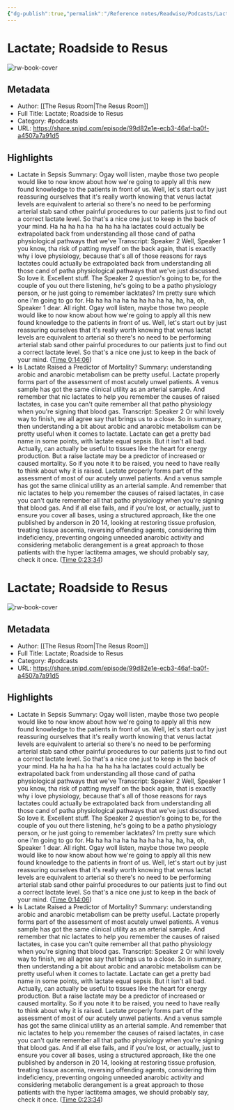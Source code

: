 ```yaml
---
{"dg-publish":true,"permalink":"/Reference notes/Readwise/Podcasts/Lactate; Roadside to Resus/"}
---
```


# Lactate; Roadside to Resus

![rw-book-cover](https://images.weserv.nl/?url=https%3A%2F%2Fssl-static.libsyn.com%2Fp%2Fassets%2Fd%2Ff%2F9%2Fe%2Fdf9ec1ba8893939716c3140a3186d450%2Fresusroom_3000.jpg&w=100&h=100)

## Metadata
- Author: [[The Resus Room\|The Resus Room]]
- Full Title: Lactate; Roadside to Resus
- Category: #podcasts
- URL: https://share.snipd.com/episode/99d82e1e-ecb3-46af-ba0f-a4507a7a91d5

## Highlights
- Lactate in Sepsis
  Summary:
  Ogay woll listen, maybe those two people would like to now know about how we're going to apply all this new found knowledge to the patients in front of us. Well, let's start out by just reassuring ourselves that it's really worth knowing that venus lactat levels are equivalent to arterial so there's no need to be performing arterial stab sand other painful procedures to our patients just to find out a correct lactate level. So that's a nice one just to keep in the back of your mind. Ha ha ha ha ha  ha ha ha ha lactates could actually be extrapolated back from understanding all those cand of patha physiological pathways that we've
  Transcript:
  Speaker 2
  Well,
  Speaker 1
  you know, tha risk of patting myself on the back again, that is exactly why i love physiology, because that's all of those reasons for rays lactates could actually be extrapolated back from understanding all those cand of patha physiological pathways that we've just discussed. So love it. Excellent stuff. The
  Speaker 2
  question's going to be, for the couple of you out there listening, he's going to be a patho physiology person, or he just going to remember lacktates? Im pretty sure which one i'm going to go for. Ha ha ha ha ha ha ha ha ha ha, ha, ha, oh,
  Speaker 1
  dear. All right. Ogay woll listen, maybe those two people would like to now know about how we're going to apply all this new found knowledge to the patients in front of us. Well, let's start out by just reassuring ourselves that it's really worth knowing that venus lactat levels are equivalent to arterial so there's no need to be performing arterial stab sand other painful procedures to our patients just to find out a correct lactate level. So that's a nice one just to keep in the back of your mind. ([Time 0:14:06](https://share.snipd.com/snip/664ac419-6715-4583-9540-75e3f42ec7ec))
- Is Lactate Raised a Predictor of Mortality?
  Summary:
  understanding arobic and anarobic metabolism can be pretty useful. Lactate properly forms part of the assessment of most acutely unwel patients. A venus sample has got the same clinical utility as an arterial sample. And remember that nic lactates to help you remember the causes of raised lactates, in case you can't quite remember all that patho physiology when you're signing that blood gas.
  Transcript:
  Speaker 2
  Or whil lovely way to finish, we all agree say that brings us to a close. So in summary, then understanding a bit about arobic and anarobic metabolism can be pretty useful when it comes to lactate. Lactate can get a pretty bad name in some points, with lactate equal sepsis. But it isn't all bad. Actually, can actually be useful to tissues like the heart for energy production. But a raise lactate may be a predictor of increased or caused mortality. So if you note it to be raised, you need to have really to think about why it is raised. Lactate properly forms part of the assessment of most of our acutely unwel patients. And a venus sample has got the same clinical utility as an arterial sample. And remember that nic lactates to help you remember the causes of raised lactates, in case you can't quite remember all that patho physiology when you're signing that blood gas. And if all else fails, and if you're lost, or actually, just to ensure you cover all bases, using a structured approach, like the one published by anderson in 20 14, looking at restoring tissue profusion, treating tissue ascemia, reversing offending agents, considering thim indeficiency, preventing ongoing unneeded anarobic activity and considering metabolic derangement is a great approach to those patients with the hyper lactitema amages, we should probably say, check it once. ([Time 0:23:34](https://share.snipd.com/snip/d0f591ed-e3ef-4fed-9566-db24f3f6ce9e))
# Lactate; Roadside to Resus

![rw-book-cover](https://readwise-assets.s3.amazonaws.com/static/images/article0.00998d930354.png)

## Metadata
- Author: [[The Resus Room\|The Resus Room]]
- Full Title: Lactate; Roadside to Resus
- Category: #podcasts
- URL: https://share.snipd.com/episode/99d82e1e-ecb3-46af-ba0f-a4507a7a91d5

## Highlights
- Lactate in Sepsis
  Summary:
  Ogay woll listen, maybe those two people would like to now know about how we're going to apply all this new found knowledge to the patients in front of us. Well, let's start out by just reassuring ourselves that it's really worth knowing that venus lactat levels are equivalent to arterial so there's no need to be performing arterial stab sand other painful procedures to our patients just to find out a correct lactate level. So that's a nice one just to keep in the back of your mind. Ha ha ha ha ha  ha ha ha ha lactates could actually be extrapolated back from understanding all those cand of patha physiological pathways that we've
  Transcript:
  Speaker 2
  Well,
  Speaker 1
  you know, tha risk of patting myself on the back again, that is exactly why i love physiology, because that's all of those reasons for rays lactates could actually be extrapolated back from understanding all those cand of patha physiological pathways that we've just discussed. So love it. Excellent stuff. The
  Speaker 2
  question's going to be, for the couple of you out there listening, he's going to be a patho physiology person, or he just going to remember lacktates? Im pretty sure which one i'm going to go for. Ha ha ha ha ha ha ha ha ha ha, ha, ha, oh,
  Speaker 1
  dear. All right. Ogay woll listen, maybe those two people would like to now know about how we're going to apply all this new found knowledge to the patients in front of us. Well, let's start out by just reassuring ourselves that it's really worth knowing that venus lactat levels are equivalent to arterial so there's no need to be performing arterial stab sand other painful procedures to our patients just to find out a correct lactate level. So that's a nice one just to keep in the back of your mind. ([Time 0:14:06](https://share.snipd.com/snip/664ac419-6715-4583-9540-75e3f42ec7ec))
- Is Lactate Raised a Predictor of Mortality?
  Summary:
  understanding arobic and anarobic metabolism can be pretty useful. Lactate properly forms part of the assessment of most acutely unwel patients. A venus sample has got the same clinical utility as an arterial sample. And remember that nic lactates to help you remember the causes of raised lactates, in case you can't quite remember all that patho physiology when you're signing that blood gas.
  Transcript:
  Speaker 2
  Or whil lovely way to finish, we all agree say that brings us to a close. So in summary, then understanding a bit about arobic and anarobic metabolism can be pretty useful when it comes to lactate. Lactate can get a pretty bad name in some points, with lactate equal sepsis. But it isn't all bad. Actually, can actually be useful to tissues like the heart for energy production. But a raise lactate may be a predictor of increased or caused mortality. So if you note it to be raised, you need to have really to think about why it is raised. Lactate properly forms part of the assessment of most of our acutely unwel patients. And a venus sample has got the same clinical utility as an arterial sample. And remember that nic lactates to help you remember the causes of raised lactates, in case you can't quite remember all that patho physiology when you're signing that blood gas. And if all else fails, and if you're lost, or actually, just to ensure you cover all bases, using a structured approach, like the one published by anderson in 20 14, looking at restoring tissue profusion, treating tissue ascemia, reversing offending agents, considering thim indeficiency, preventing ongoing unneeded anarobic activity and considering metabolic derangement is a great approach to those patients with the hyper lactitema amages, we should probably say, check it once. ([Time 0:23:34](https://share.snipd.com/snip/d0f591ed-e3ef-4fed-9566-db24f3f6ce9e))

